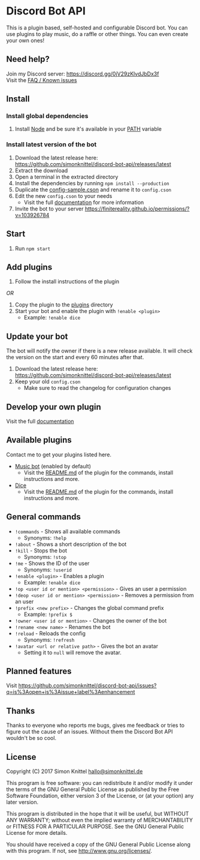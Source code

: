 # Discord Bot API
This is a plugin based, self-hosted and configurable Discord bot. You can use plugins to play music, do a raffle or other things. You can even create your own ones!

## Need help?
Join my Discord server: https://discord.gg/0jV29zKlvdJbDx3f  
Visit the [FAQ / Known issues](./documentation/faq_known_issues.md)  

## Install

### Install global dependencies
1. Install [Node](https://nodejs.org) and be sure it's available in your [PATH](https://en.wikipedia.org/wiki/Environment_variable) variable

### Install latest version of the bot
1. Download the latest release here: https://github.com/simonknittel/discord-bot-api/releases/latest
2. Extract the download
3. Open a terminal in the extracted directory
4. Install the dependencies by running `npm install --production`
5. Duplicate the [config-sample.cson](./config-sample.cson) and rename it to `config.cson`
6. Edit the new `config.cson` to your needs
    * Visit the full [documentation](./documentation/config.cson_explained.md) for more information
7. Invite the bot to your server https://finitereality.github.io/permissions/?v=103926784

## Start
1. Run `npm start`

## Add plugins
1. Follow the install instructions of the plugin

_OR_

1. Copy the plugin to the [plugins](./plugins) directory
2. Start your bot and enable the plugin with `!enable <plugin>`
    * Example: `!enable dice`

## Update your bot
The bot will notify the owner if there is a new release available. It will check the version on the start and every 60 minutes after that.

1. Download the latest release here: https://github.com/simonknittel/discord-bot-api/releases/latest
2. Keep your old `config.cson`
    * Make sure to read the changelog for configuration changes

## Develop your own plugin
Visit the full [documentation](./documentation/develop_your_own_plugin.md)

## Available plugins
Contact me to get your plugins listed here.

* [Music bot](./plugins/music) (enabled by default)
    + Visit the [README.md](./plugins/music/README.md) of the plugin for the commands, install instructions and more.
* [Dice](./plugins/dice)
    + Visit the [README.md](./plugins/dice/README.md) of the plugin for the commands, install instructions and more.

## General commands
* `!commands` - Shows all available commands
    + Synonyms: `!help`
* `!about` - Shows a short description of the bot
* `!kill` - Stops the bot
    + Synonyms: `!stop`
* `!me` - Shows the ID of the user
    + Synonyms: `!userid`
* `!enable <plugin>` - Enables a plugin
    + Example: `!enable dice`
* `!op <user id or mention> <permission>` - Gives an user a permission
* `!deop <user id or mention> <permission>` - Removes a permission from an user
* `!prefix <new prefix>` - Changes the global command prefix
    + Example: `!prefix $`
* `!owner <user id or mention>` - Changes the owner of the bot
* `!rename <new name>` - Renames the bot
* `!reload` - Reloads the config
    + Synonyms: `!refresh`
* `!avatar <url or relative path>` - Gives the bot an avatar
    + Setting it to `null` will remove the avatar.

## Planned features
Visit https://github.com/simonknittel/discord-bot-api/issues?q=is%3Aopen+is%3Aissue+label%3Aenhancement

## Thanks
Thanks to everyone who reports me bugs, gives me feedback or tries to figure out the cause of an issues. Without them the Discord Bot API wouldn't be so cool.

## License
Copyright (C) 2017  Simon Knittel <hallo@simonknittel.de>

This program is free software: you can redistribute it and/or modify
it under the terms of the GNU General Public License as published by
the Free Software Foundation, either version 3 of the License, or
(at your option) any later version.

This program is distributed in the hope that it will be useful,
but WITHOUT ANY WARRANTY; without even the implied warranty of
MERCHANTABILITY or FITNESS FOR A PARTICULAR PURPOSE.  See the
GNU General Public License for more details.

You should have received a copy of the GNU General Public License
along with this program.  If not, see <http://www.gnu.org/licenses/>.
